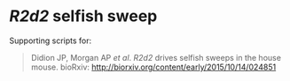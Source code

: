 # *R2d2* selfish sweep

Supporting scripts for:

> Didion JP, Morgan AP *et al*. *R2d2* drives selfish sweeps in the house mouse. bioRxiv: http://biorxiv.org/content/early/2015/10/14/024851
